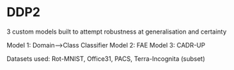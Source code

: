 # DDP2

3 custom models built to attempt robustness at generalisation and certainty

Model 1: Domain-->Class Classifier
Model 2: FAE
Model 3: CADR-UP


Datasets used: Rot-MNIST, Office31, PACS, Terra-Incognita (subset)
